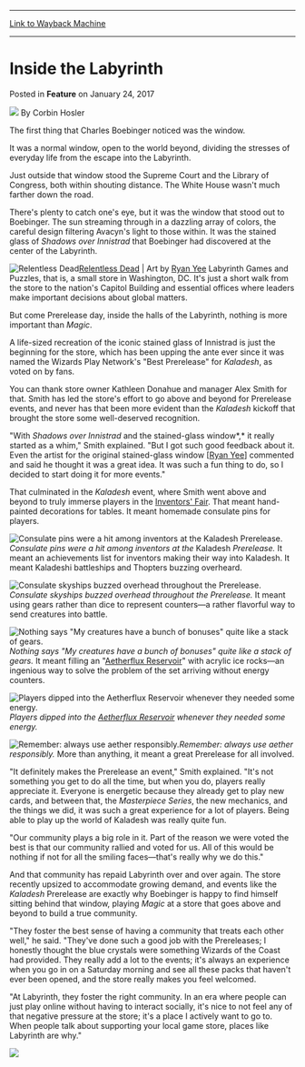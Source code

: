 
---
[Link to Wayback Machine](https://web.archive.org/web/20220705180228/https://magic.wizards.com/en/articles/archive/feature/inside-labyrinth-2017-01-24?fbclid=IwAR3uW83PXnvTqDTmRCbcB2WlcxIMAbQxdyJWvUAzPdhJIGJhGICkPpmKbcY)

[_metadata_:author]:- "Corbin Hosler"
[_metadata_:description]:- "Corbin gets the low-down on a store that goes out of its way to immerse players in the worlds of Magic."
[_metadata_:generator]:- "Drupal 7 (http://drupal.org)"
[_metadata_:publish_date]:- "2017-01-24"
[_metadata_:title]:- "Inside the Labyrinth"
[_metadata_:wayback_capture_timestamp]:- "2022-07-05 18:02:28+00:00"
[_metadata_:wayback_raw_url]:- "https://web.archive.org/web/20220705180228id_/https://magic.wizards.com/en/articles/archive/feature/inside-labyrinth-2017-01-24?fbclid=IwAR3uW83PXnvTqDTmRCbcB2WlcxIMAbQxdyJWvUAzPdhJIGJhGICkPpmKbcY"
[_metadata_:wayback_url]:- "https://magic.wizards.com/en/articles/archive/feature/inside-labyrinth-2017-01-24?fbclid=IwAR3uW83PXnvTqDTmRCbcB2WlcxIMAbQxdyJWvUAzPdhJIGJhGICkPpmKbcY"
---


Inside the Labyrinth
====================



 Posted in **Feature**
 on January 24, 2017 






![](https://media.magic.wizards.com/styles/auth_small/public/images/person/hosler.jpg)
By Corbin Hosler











The first thing that Charles Boebinger noticed was the window.


It was a normal window, open to the world beyond, dividing the stresses of everyday life from the escape into the Labyrinth.


Just outside that window stood the Supreme Court and the Library of Congress, both within shouting distance. The White House wasn't much farther down the road.


There's plenty to catch one's eye, but it was the window that stood out to Boebinger. The sun streaming through in a dazzling array of colors, the careful design filtering Avacyn's light to those within. It was the stained glass of *Shadows over Innistrad* that Boebinger had discovered at the center of the Labyrinth.



![Relentless Dead](https://media.wizards.com/2017/images/daily/cardart_SOI_Relentless-Dead.jpg)[Relentless Dead](https://gatherer.wizards.com/Pages/Card/Details.aspx?name=Relentless+Dead) | Art by [Ryan Yee](http://gatherer.wizards.com/Pages/Search/Default.aspx?output=spoiler&method=visual&artist=%5b%22Ryan+Yee%22%5d)
Labyrinth Games and Puzzles, that is, a small store in Washington, DC. It's just a short walk from the store to the nation's Capitol Building and essential offices where leaders make important decisions about global matters.


But come Prerelease day, inside the halls of the Labyrinth, nothing is more important than *Magic*.


A life-sized recreation of the iconic stained glass of Innistrad is just the beginning for the store, which has been upping the ante ever since it was named the Wizards Play Network's "Best Prerelease" for *Kaladesh*, as voted on by fans.


You can thank store owner Kathleen Donahue and manager Alex Smith for that. Smith has led the store's effort to go above and beyond for Prerelease events, and never has that been more evident than the *Kaladesh* kickoff that brought the store some well-deserved recognition.


"With *Shadows over Innistrad* and the stained-glass window*,* it really started as a whim," Smith explained. "But I got such good feedback about it. Even the artist for the original stained-glass window [[Ryan Yee](http://gatherer.wizards.com/Pages/Search/Default.aspx?action=advanced&artist=%5b%22Ryan%20Yee%22%5d)] commented and said he thought it was a great idea. It was such a fun thing to do, so I decided to start doing it for more events."


That culminated in the *Kaladesh* event, where Smith went above and beyond to truly immerse players in the [Inventors' Fair](https://gatherer.wizards.com/Pages/Card/Details.aspx?name=Inventors%27+Fair). That meant hand-painted decorations for tables. It meant homemade consulate pins for players.



![Consulate pins were a hit among inventors at the Kaladesh Prerelease.](https://media.wizards.com/2017/images/daily/FEAT20160123_Pin.jpg)*Consulate pins were a hit among inventors at the* Kaladesh *Prerelease.*
It meant an achievements list for inventors making their way into Kaladesh. It meant Kaladeshi battleships and Thopters buzzing overheard.



![Consulate skyships buzzed overhead throughout the Prerelease.](https://media.wizards.com/2017/images/daily/FEAT20160123_Wall.jpg)*Consulate skyships buzzed overhead throughout the Prerelease.*
It meant using gears rather than dice to represent counters—a rather flavorful way to send creatures into battle.



![Nothing says "My creatures have a bunch of bonuses" quite like a stack of gears.](https://media.wizards.com/2017/images/daily/FEAT20160123_Gears.jpg)*Nothing says "My creatures have a bunch of bonuses" quite like a stack of gears.*
It meant filling an "[Aetherflux Reservoir](https://gatherer.wizards.com/Pages/Card/Details.aspx?name=Aetherflux+Reservoir)" with acrylic ice rocks—an ingenious way to solve the problem of the set arriving without energy counters.



![Players dipped into the Aetherflux Reservoir whenever they needed some energy.](https://media.wizards.com/2017/images/daily/FEAT20160123_Reservoir.jpg)*Players dipped into the [Aetherflux Reservoir](https://gatherer.wizards.com/Pages/Card/Details.aspx?name=Aetherflux+Reservoir) whenever they needed some energy.*

![Remember: always use aether responsibly.](https://media.wizards.com/2017/images/daily/FEAT20160123_Eyes.jpg)*Remember: always use aether responsibly.*
More than anything, it meant a great Prerelease for all involved.


"It definitely makes the Prerelease an event," Smith explained. "It's not something you get to do all the time, but when you do, players really appreciate it. Everyone is energetic because they already get to play new cards, and between that, the *Masterpiece Series*, the new mechanics, and the things we did, it was such a great experience for a lot of players. Being able to play up the world of Kaladesh was really quite fun.


"Our community plays a big role in it. Part of the reason we were voted the best is that our community rallied and voted for us. All of this would be nothing if not for all the smiling faces—that's really why we do this."


And that community has repaid Labyrinth over and over again. The store recently upsized to accommodate growing demand, and events like the *Kaladesh* Prerelease are exactly why Boebinger is happy to find himself sitting behind that window, playing *Magic* at a store that goes above and beyond to build a true community.


"They foster the best sense of having a community that treats each other well," he said. "They've done such a good job with the Prereleases; I honestly thought the blue crystals were something Wizards of the Coast had provided. They really add a lot to the events; it's always an experience when you go in on a Saturday morning and see all these packs that haven't ever been opened, and the store really makes you feel welcomed.


"At Labyrinth, they foster the right community. In an era where people can just play online without having to interact socially, it's nice to not feel any of that negative pressure at the store; it's a place I actively want to go to. When people talk about supporting your local game store, places like Labyrinth are why."


![](https://media.wizards.com/2017/images/daily/FEAT20160123_Prerelease.jpg)








